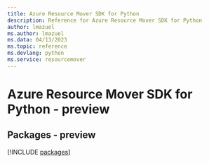 ```yaml
---
title: Azure Resource Mover SDK for Python
description: Reference for Azure Resource Mover SDK for Python
author: lmazuel
ms.author: lmazuel
ms.data: 04/13/2023
ms.topic: reference
ms.devlang: python
ms.service: resourcemover
---
```

# Azure Resource Mover SDK for Python - preview
## Packages - preview
[!INCLUDE [packages](resource-mover-index.md)]